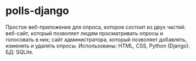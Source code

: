 # polls-django
Простое веб-приложение для опроса, которое состоит из двух частей: веб-сайт, который позволяет людям просматривать опросы и голосовать в них; сайт администратора, который позволяет добавлять, изменять и удалять опросы. Использованы: HTML, CSS, Python (Django). БД: SQLite.
